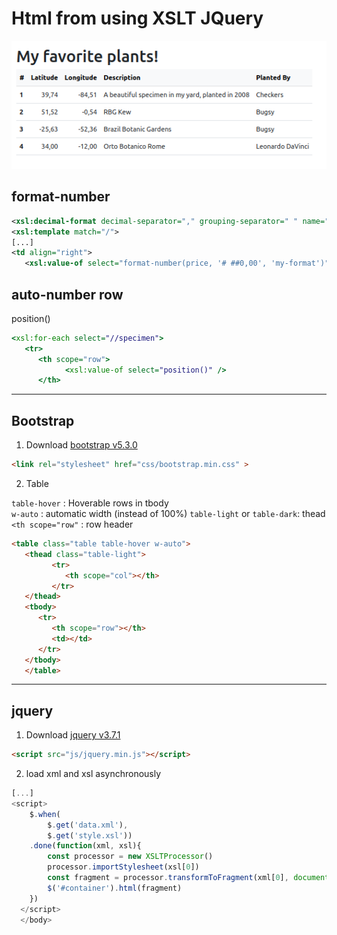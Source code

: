 # Html from using XSLT JQuery
![Preview](example.png)

## format-number

```xml
<xsl:decimal-format decimal-separator="," grouping-separator=" " name="my-format" />
<xsl:template match="/">
[...]
<td align="right">
   <xsl:value-of select="format-number(price, '# ##0,00', 'my-format')"/>
```

## auto-number row

position()  
```xsl
<xsl:for-each select="//specimen">
   <tr>
      <th scope="row">
            <xsl:value-of select="position()" />
      </th>
```

---

## Bootstrap 

1. Download [bootstrap v5.3.0](https://cdn.jsdelivr.net/npm/bootstrap@4.0.0/dist/css/bootstrap.min.css)  
```html
<link rel="stylesheet" href="css/bootstrap.min.css" >
```

2. Table 

`table-hover` : Hoverable rows in tbody  
`w-auto` : automatic width (instead of 100%)
`table-light` or `table-dark`: thead  
`<th scope="row"` : row header  
```html
<table class="table table-hover w-auto">
   <thead class="table-light">
         <tr>
            <th scope="col"></th>
         </tr>
   </thead>
   <tbody>
      <tr>
         <th scope="row"></th>
         <td></td>
      </tr>
   </tbody>
   </table>

```
---  
## jquery 

1. Download [jquery v3.7.1](https://cdnjs.cloudflare.com/ajax/libs/jquery/3.7.1/jquery.min.js
)

```html
<script src="js/jquery.min.js"></script>
```

2. load xml and xsl asynchronously  
```javascript
[...]
<script>
	$.when(
		$.get('data.xml'), 
		$.get('style.xsl'))
	.done(function(xml, xsl){
		const processor = new XSLTProcessor()
		processor.importStylesheet(xsl[0])
		const fragment = processor.transformToFragment(xml[0], document)
		$('#container').html(fragment)
	})
  </script>
  </body>
```
